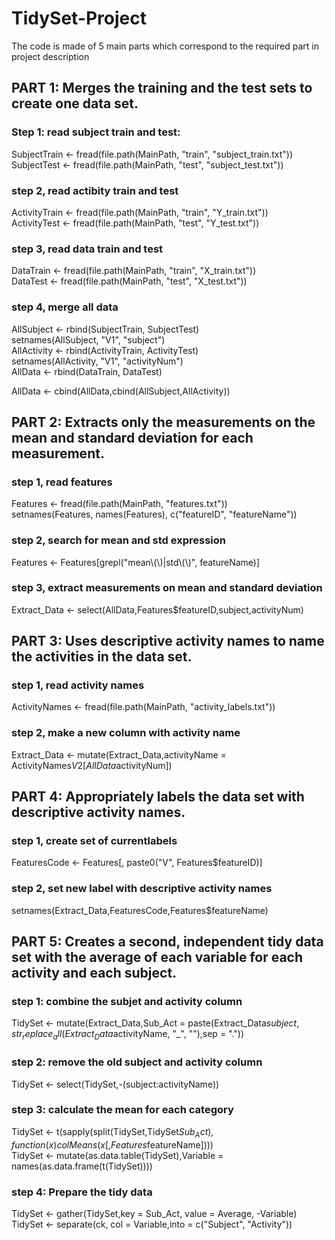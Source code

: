 # TidySet-Project

The code is made of 5 main parts which correspond to the required part in project description

## PART 1: Merges the training and the test sets to create one data set.

### Step 1: read subject train and test:

SubjectTrain <- fread(file.path(MainPath, "train", "subject_train.txt"))  
SubjectTest <- fread(file.path(MainPath, "test", "subject_test.txt"))

### step 2, read actibity train and test

ActivityTrain <- fread(file.path(MainPath, "train", "Y_train.txt"))  
ActivityTest <- fread(file.path(MainPath, "test", "Y_test.txt"))

### step 3, read data train and test

DataTrain <- fread(file.path(MainPath, "train", "X_train.txt"))  
DataTest <- fread(file.path(MainPath, "test", "X_test.txt"))

### step 4, merge all data

AllSubject <- rbind(SubjectTrain, SubjectTest)  
setnames(AllSubject, "V1", "subject")  
AllActivity <- rbind(ActivityTrain, ActivityTest)  
setnames(AllActivity, "V1", "activityNum")  
AllData <- rbind(DataTrain, DataTest)  

AllData <- cbind(AllData,cbind(AllSubject,AllActivity))

## PART 2: Extracts only the measurements on the mean and standard deviation for each measurement.

### step 1, read features

Features <- fread(file.path(MainPath, "features.txt"))  
setnames(Features, names(Features), c("featureID", "featureName"))

### step 2, search for mean and std expression

Features <- Features[grepl("mean\\(\\)|std\\(\\)", featureName)]

### step 3, extract measurements on mean and standard deviation

Extract_Data <- select(AllData,Features$featureID,subject,activityNum)

## PART 3: Uses descriptive activity names to name the activities in the data set.

### step 1, read activity names

ActivityNames <- fread(file.path(MainPath, "activity_labels.txt"))

### step 2, make a new column with activity name

Extract_Data <- mutate(Extract_Data,activityName = ActivityNames$V2[AllData$activityNum])


## PART 4: Appropriately labels the data set with descriptive activity names.

### step 1, create set of currentlabels
FeaturesCode <- Features[, paste0("V", Features$featureID)]

### step 2, set new label with descriptive activity names
setnames(Extract_Data,FeaturesCode,Features$featureName)


## PART 5: Creates a second, independent tidy data set with the average of each variable for each activity and each subject.

### step 1: combine the subjet and activity column 
TidySet <- mutate(Extract_Data,Sub_Act = paste(Extract_Data$subject,str_replace_all(Extract_Data$activityName, "_", ""),sep = "."))

### step 2: remove the old subject and activity column
TidySet <- select(TidySet,-(subject:activityName))

### step 3: calculate the mean for each category
TidySet <- t(sapply(split(TidySet,TidySet$Sub_Act), function(x) colMeans(x[,Features$featureName])))  
TidySet <- mutate(as.data.table(TidySet),Variable = names(as.data.frame(t(TidySet))))

### step 4: Prepare the tidy data
TidySet <- gather(TidySet,key = Sub_Act, value = Average, -Variable)  
TidySet <- separate(ck, col = Variable,into = c("Subject", "Activity"))
